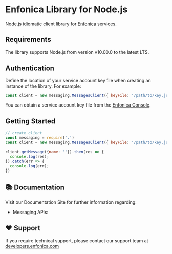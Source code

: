 # Enfonica Library for Node.js

Node.js idiomatic client library for [Enfonica](https://enfonica.com/) services.

## Requirements

The library supports Node.js from version v10.00.0 to the latest LTS.

## Authentication

Define the location of your service account key file when creating an instance of the library. For example:

``` js
const client = new messaging.MessagesClient({ keyFile: '/path/to/key.json' })
```

You can obtain a service account key file from the [Enfonica Console](https://console.enfonica.com/).

## Getting Started

``` js
// create client
const messaging = require('.')
const client = new messaging.MessagesClient({ keyFile: '/path/to/key.json' })

client.getMessage({name: ''}).then(res => {
  console.log(res);
}).catch(err => {
  console.log(err);
})
```

## 📚 Documentation

Visit our Documentation Site for further information regarding:
 - Messaging APIs: 

## ❤️ Support

If you require technical support, please contact our support team at [developers.enfonica.com](https://developers.enfonica.com)
